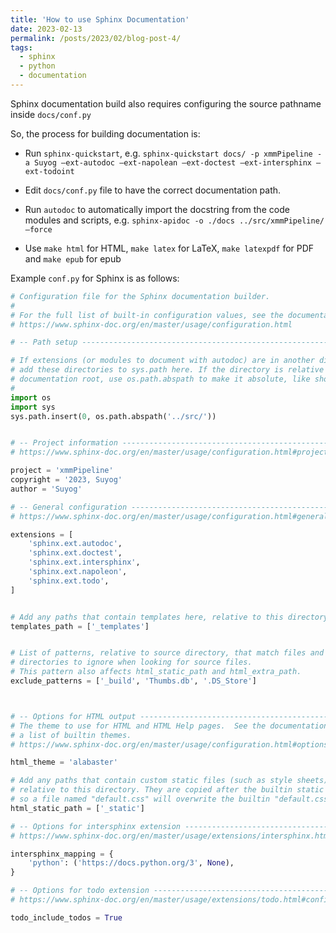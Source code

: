 ```yaml
---
title: 'How to use Sphinx Documentation'
date: 2023-02-13
permalink: /posts/2023/02/blog-post-4/
tags:
  - sphinx
  - python
  - documentation
---
```


Sphinx documentation build also requires configuring the source pathname inside `docs/conf.py`

So, the process for building documentation is:

- Run `sphinx-quickstart`, e.g. ``sphinx-quickstart docs/ -p xmmPipeline -a Suyog –ext-autodoc –ext-napolean –ext-doctest –ext-intersphinx –ext-todoint``

- Edit `docs/conf.py` file to have the correct documentation path.

- Run `autodoc` to automatically import the docstring from the code modules and scripts, e.g. ``sphinx-apidoc -o ./docs ../src/xmmPipeline/ –force``

- Use `make html` for HTML, `make latex` for LaTeX, `make latexpdf` for PDF and `make epub` for epub

Example `conf.py` for Sphinx is as follows:


```python
# Configuration file for the Sphinx documentation builder.
#
# For the full list of built-in configuration values, see the documentation:
# https://www.sphinx-doc.org/en/master/usage/configuration.html

# -- Path setup --------------------------------------------------------------

# If extensions (or modules to document with autodoc) are in another directory,
# add these directories to sys.path here. If the directory is relative to the
# documentation root, use os.path.abspath to make it absolute, like shown here.
#
import os
import sys
sys.path.insert(0, os.path.abspath('../src/'))


# -- Project information -----------------------------------------------------
# https://www.sphinx-doc.org/en/master/usage/configuration.html#project-information

project = 'xmmPipeline'
copyright = '2023, Suyog'
author = 'Suyog'

# -- General configuration ---------------------------------------------------
# https://www.sphinx-doc.org/en/master/usage/configuration.html#general-configuration

extensions = [
    'sphinx.ext.autodoc',
    'sphinx.ext.doctest',
    'sphinx.ext.intersphinx',
    'sphinx.ext.napoleon',
    'sphinx.ext.todo',
]


# Add any paths that contain templates here, relative to this directory.
templates_path = ['_templates']


# List of patterns, relative to source directory, that match files and
# directories to ignore when looking for source files.
# This pattern also affects html_static_path and html_extra_path.
exclude_patterns = ['_build', 'Thumbs.db', '.DS_Store']



# -- Options for HTML output -------------------------------------------------
# The theme to use for HTML and HTML Help pages.  See the documentation for
# a list of builtin themes.
# https://www.sphinx-doc.org/en/master/usage/configuration.html#options-for-html-output

html_theme = 'alabaster'

# Add any paths that contain custom static files (such as style sheets) here,
# relative to this directory. They are copied after the builtin static files,
# so a file named "default.css" will overwrite the builtin "default.css".
html_static_path = ['_static']

# -- Options for intersphinx extension ---------------------------------------
# https://www.sphinx-doc.org/en/master/usage/extensions/intersphinx.html#configuration

intersphinx_mapping = {
    'python': ('https://docs.python.org/3', None),
}

# -- Options for todo extension ----------------------------------------------
# https://www.sphinx-doc.org/en/master/usage/extensions/todo.html#configuration

todo_include_todos = True
```
